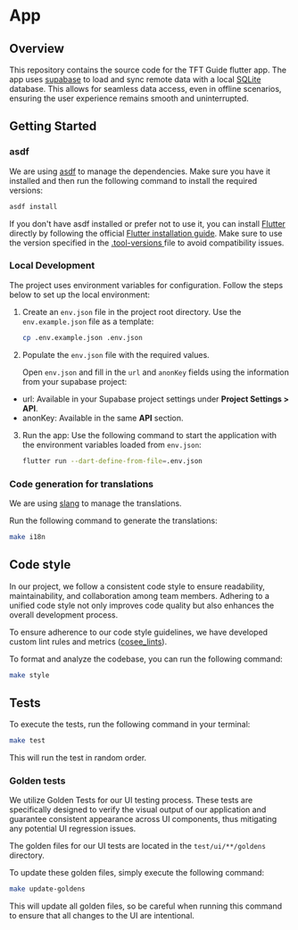# App

## Overview

This repository contains the source code for the TFT Guide flutter app.
The app uses [supabase](https://supabase.com/) to load and sync remote data with a
local [SQLite](https://pub.dev/packages/sqlite_async) database. This allows for seamless data access, even in offline
scenarios, ensuring the user experience remains smooth and uninterrupted.

## Getting Started

### asdf

We are using [asdf](https://asdf-vm.com/) to manage the dependencies. Make sure you have it installed and then run the
following command to install the required versions:

```bash
asdf install
```

If you don't have asdf installed or prefer not to use it, you can install [Flutter](https://docs.flutter.dev/) directly
by following the official
[Flutter installation guide](https://docs.flutter.dev/get-started/install). Make sure to use the version specified in
the [.tool-versions ](../.tool-versions) file to avoid compatibility
issues.

### Local Development

The project uses environment variables for configuration. Follow the steps below to set up the local environment:

1. Create an `env.json` file in the project root directory. Use the `env.example.json` file as a template:

   ```bash
   cp .env.example.json .env.json
   ```

2. Populate the `env.json` file with the required values.

   Open `env.json` and fill in the `url` and `anonKey` fields using the information from your supabase project:

- url: Available in your Supabase project settings under **Project Settings > API**.
- anonKey: Available in the same **API** section.

3. Run the app:
   Use the following command to start the application with the environment variables loaded from `env.json`:

   ```bash
   flutter run --dart-define-from-file=.env.json
   ```

### Code generation for translations

We are using [slang](https://pub.dev/packages/slang) to manage the translations.

Run the following command to generate the translations:

```bash
make i18n
```

## Code style

In our project, we follow a consistent code style to ensure readability, maintainability, and
collaboration among team members. Adhering to a unified code style not only improves code quality
but also enhances the overall development process.

To ensure adherence to our code style guidelines, we have developed custom lint rules and
metrics ([cosee_lints](https://pub.dev/packages/cosee_lints)).

To format and analyze the codebase, you can run the following command:

```sh
make style
```

## Tests

To execute the tests, run the following command in your terminal:

```sh
make test
```

This will run the test in random order.

### Golden tests

We utilize Golden Tests for our UI testing process. These tests are specifically designed to verify
the visual output of our application and guarantee consistent appearance across UI components, thus
mitigating any potential UI regression issues.

The golden files for our UI tests are located in the `test/ui/**/goldens` directory.

To update these golden files, simply execute the following command:

```sh
make update-goldens
```

This will update all golden files, so be careful when running this command to ensure that all
changes to the UI are intentional.
